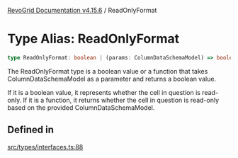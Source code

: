 [RevoGrid Documentation v4.15.6](README.md) / ReadOnlyFormat

# Type Alias: ReadOnlyFormat

```ts
type ReadOnlyFormat: boolean | (params: ColumnDataSchemaModel) => boolean;
```

The ReadOnlyFormat type is a boolean value or a function that takes ColumnDataSchemaModel
as a parameter and returns a boolean value.

If it is a boolean value, it represents whether the cell in question is read-only.
If it is a function, it returns whether the cell in question is read-only based on the provided
ColumnDataSchemaModel.

## Defined in

[src/types/interfaces.ts:88](https://github.com/revolist/revogrid/blob/8ab186c1ae2faee97d25784acff6dbf4187524f8/src/types/interfaces.ts#L88)

